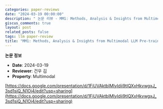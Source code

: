```yaml
---
categories: paper-reviews
date: "2024-03-19 00:00:00"
description: " 논문 리뷰 - MM1: Methods, Analysis & Insights from Multimodal LLM Pre-training"
giscus_comments: true
layout: post
related_posts: false
tags: llm paper-review
title: "MM1: Methods, Analysis & Insights from Multimodal LLM Pre-training"
---
```


**논문 정보**

- **Date**: 2024-03-19
- **Reviewer**: 건우 김
- **Property**: Multimodal

[https://docs.google.com/presentation/d/1FiUVAktbIMIyIdii9tlQXxHkvwgxJ_3sd1sjQ_N1Oj4/edit?usp=sharing](https://docs.google.com/presentation/d/1FiUVAktbIMIyIdii9tlQXxHkvwgxJ_3sd1sjQ_N1Oj4/edit?usp=sharing)
